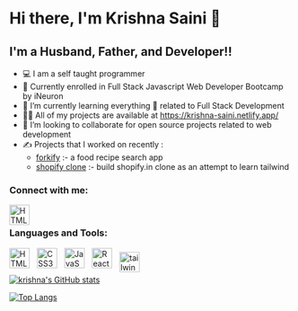 # Hi there, I'm Krishna Saini 👋 
## I'm a Husband, Father, and Developer!!

- 💻 I am a self taught programmer
- 🔭 Currently enrolled in Full Stack Javascript Web Developer Bootcamp by iNeuron 
- 🌱 I’m currently learning everything 🤣 related to Full Stack Development
- 👨‍💻 All of my projects are available at https://krishna-saini.netlify.app/
- 💞️ I’m looking to collaborate for open source projects related to web development
- ✍️ Projects that I worked on recently :
  - [forkify](https://github.com/krishna-saini/forkify) :- a food recipe search app
  - [shopify clone](https://github.com/krishna-saini/shopify-clone-tailwind) :- build shopify.in clone as an attempt to learn tailwind



### Connect with me:
[<img align="left" alt="HTML5" width="36px" src="https://brand.linkedin.com/content/dam/me/business/en-us/amp/brand-site/v2/bg/LI-Bug.svg.original.svg" style="pading:10px;" />](https://www.linkedin.com/in/krishna-saini-39b4126a)

<!-- [![website](./img/linkedin-light.svg)](https://linkedin.com/in/codeSTACKr#gh-light-mode-only)
[![website](./img/linkedin-dark.svg)](https://linkedin.com/in/codeSTACKr#gh-dark-mode-only) -->
&nbsp;&nbsp;
<!-- [![website](./img/youtube-light.svg)](https://youtube.com/codestackr#gh-light-mode-only)
[![website](./img/youtube-dark.svg)](https://youtube.com/codestackr#gh-dark-mode-only)
&nbsp;&nbsp;
[![website](./img/twitter-light.svg)](https://twitter.com/codestackr#gh-light-mode-only)
[![website](./img/twitter-dark.svg)](https://twitter.com/codestackr#gh-dark-mode-only)
&nbsp;&nbsp;

[![website](./img/instagram-light.svg)](https://instagram.com/codeSTACKr#gh-light-mode-only)
[![website](./img/instagram-dark.svg)](https://instagram.com/codeSTACKr#gh-dark-mode-only) -->

### Languages and Tools:

<img align="left" alt="HTML5" width="36px" src="https://cdn.jsdelivr.net/gh/devicons/devicon/icons/html5/html5-original.svg" style="padding-right:10px;" />
<img align="left" alt="CSS3" width="36px" src="https://cdn.jsdelivr.net/gh/devicons/devicon/icons/css3/css3-original.svg" style="padding-right:10px;" />
<img align="left" alt="JavaScript" width="36px" src="https://cdn.jsdelivr.net/gh/devicons/devicon/icons/javascript/javascript-original.svg" style="padding-right:10px;" />
<img align="left" alt="React" width="36px" src="https://cdn.jsdelivr.net/gh/devicons/devicon/icons/react/react-original.svg" style="padding-right:10px;" />
<img align="left" alt="tailwindcss" width="36px" src="https://tailwindcss.com/_next/static/media/tailwindcss-mark.79614a5f61617ba49a0891494521226b.svg" style="padding-right:10px; padding-top:7px;" />

<br />
<br />

<!-- github stats card  -->
[![krishna's GitHub stats](https://github-readme-stats.vercel.app/api?username=krishna-saini)](https://github.com/krishna-saini)

<!-- using html -->
<!-- <a href="https://github.com/krishna-saini/so-stats">
  <img
    height="200"
    src="https://so-stats-kurt-liao.vercel.app/api?user=10389571"
  />
</a> -->

<!-- top language card  -->
[![Top Langs](https://github-readme-stats.vercel.app/api/top-langs/?username=krishna-saini)](https://github.com/krishna-saini)

<!-- github extra pins  -->
<!-- GitHub extra pins allow you to pin more than 6 repositories in your profile using a GitHub readme profile. -->
<!-- [![Readme Card](https://github-readme-stats.vercel.app/api/pin/?username=anuraghazra&repo=github-readme-stats)]() -->

<!-- <img align="center" src="https://camo.githubusercontent.com/e6ca610fc97dc7bc66339557c55be0b62ff470030071afb38802c2107e6b3caf/68747470733a2f2f6769746875622d726561646d652d73747265616b2d73746174732e6865726f6b756170702e636f6d2f3f757365723d616e6d6f6c6268617469613130303126" alt="anmolbhatia1001" data-canonical-src="https://github-readme-streak-stats.herokuapp.com/?user=krishna-saini&amp;" style="max-width: 100%;"> -->

